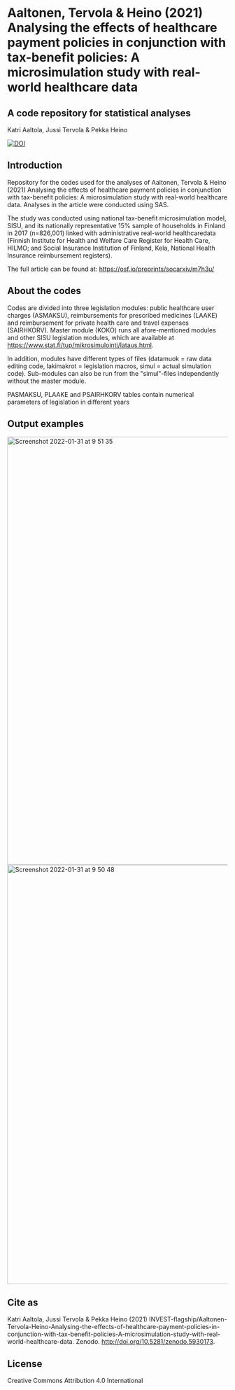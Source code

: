 # Aaltonen, Tervola & Heino (2021) Analysing the effects of healthcare payment policies in conjunction with tax-benefit policies: A microsimulation study with real-world  healthcare data
## A code repository for statistical analyses

Katri Aaltola, Jussi Tervola & Pekka Heino

[![DOI](https://zenodo.org/badge/453912515.svg)](https://zenodo.org/badge/latestdoi/453912515)

## Introduction

Repository for the codes used for the analyses of Aaltonen, Tervola & Heino (2021) Analysing the effects of healthcare payment policies in conjunction with tax-benefit policies: A microsimulation study with real-world  healthcare data. Analyses in the article were conducted using SAS.

The study was conducted using national tax-benefit microsimulation model, SISU, and its nationally representative 15% sample of households in Finland in 2017 (n=826,001) linked with administrative real-world healthcaredata (Finnish Institute for Health and Welfare Care Register for Health Care, HILMO; and Social Insurance Institution of Finland, Kela, National Health Insurance reimbursement registers).

The full article can be found at: https://osf.io/preprints/socarxiv/m7h3u/

## About the codes

Codes are divided into three legislation modules: public healthcare user charges (ASMAKSU), reimbursements for prescribed medicines (LAAKE) and reimbursement for private health care and travel expenses (SAIRHKORV). Master module (KOKO) runs all afore-mentioned modules and other SISU legislation modules, which are available at https://www.stat.fi/tup/mikrosimulointi/lataus.html.

In addition, modules have different types of files (datamuok = raw data editing code, lakimakrot = legislation macros, simul = actual simulation code). Sub-modules can also be run from the "simul"-files independently without the master module.

PASMAKSU, PLAAKE and PSAIRHKORV tables contain numerical parameters of legislation in different years

## Output examples

<img width="979" alt="Screenshot 2022-01-31 at 9 51 35" src="https://user-images.githubusercontent.com/75479046/151757241-c1dcaa38-b78d-4ea5-9167-c471338e236c.png">

<img width="958" alt="Screenshot 2022-01-31 at 9 50 48" src="https://user-images.githubusercontent.com/75479046/151757265-2bb491d6-2990-4c22-9af5-ad3096a68a63.png">

## Cite as

Katri Aaltola, Jussi Tervola & Pekka Heino (2021) INVEST-flagship/Aaltonen-Tervola-Heino-Analysing-the-effects-of-healthcare-payment-policies-in-conjunction-with-tax-benefit-policies-A-microsimulation-study-with-real-world-healthcare-data. Zenodo. http://doi.org/10.5281/zenodo.5930173.

## License

Creative Commons Attribution 4.0 International
